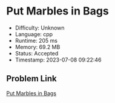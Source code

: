 # Put Marbles in Bags

- Difficulty: Unknown
- Language: cpp
- Runtime: 205 ms
- Memory: 69.2 MB
- Status: Accepted
- Timestamp: 2023-07-08 09:22:46

## Problem Link
[Put Marbles in Bags](https://leetcode.com/problems/put-marbles-in-bags)

